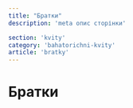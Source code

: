 ```yaml
---
title: "Братки"
description: 'meta опис сторінки'

section: 'kvity'
category: 'bahatorichni-kvity'
article: 'bratky'
---
```


# Братки